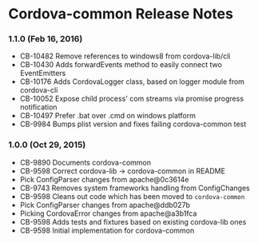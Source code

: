 <!--
#
# Licensed to the Apache Software Foundation (ASF) under one
# or more contributor license agreements.  See the NOTICE file
# distributed with this work for additional information
# regarding copyright ownership.  The ASF licenses this file
# to you under the Apache License, Version 2.0 (the
# "License"); you may not use this file except in compliance
# with the License.  You may obtain a copy of the License at
#
# http://www.apache.org/licenses/LICENSE-2.0
#
# Unless required by applicable law or agreed to in writing,
# software distributed under the License is distributed on an
# "AS IS" BASIS, WITHOUT WARRANTIES OR CONDITIONS OF ANY
#  KIND, either express or implied.  See the License for the
# specific language governing permissions and limitations
# under the License.
#
-->
# Cordova-common Release Notes

### 1.1.0 (Feb 16, 2016)
* CB-10482 Remove references to windows8 from cordova-lib/cli
* CB-10430 Adds forwardEvents method to easily connect two EventEmitters
* CB-10176 Adds CordovaLogger class, based on logger module from cordova-cli
* CB-10052 Expose child process' com streams via promise progress notification
* CB-10497 Prefer .bat over .cmd on windows platform
* CB-9984 Bumps plist version and fixes failing cordova-common test

### 1.0.0 (Oct 29, 2015)

* CB-9890 Documents cordova-common
* CB-9598 Correct cordova-lib -> cordova-common in README
* Pick ConfigParser changes from apache@0c3614e
* CB-9743 Removes system frameworks handling from ConfigChanges
* CB-9598 Cleans out code which has been moved to `cordova-common`
* Pick ConfigParser changes from apache@ddb027b
* Picking CordovaError changes from apache@a3b1fca
* CB-9598 Adds tests and fixtures based on existing cordova-lib ones
* CB-9598 Initial implementation for cordova-common

